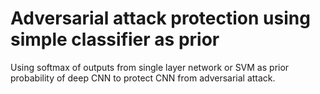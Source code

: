 # Adversarial attack protection using simple classifier as prior
Using softmax of outputs from single layer network or SVM as prior probability of deep CNN to protect CNN from adversarial attack.
